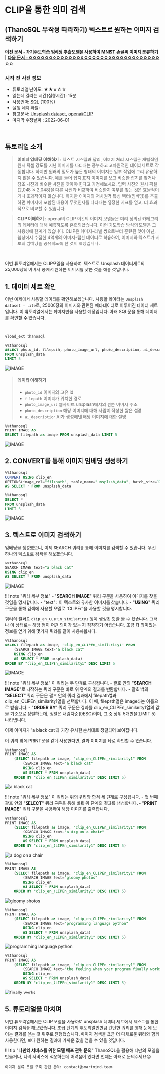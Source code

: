 # CLIP을 통한 의미 검색

## (ThanoSQL 무작정 따라하기) 텍스트로 원하는 이미지 검색하기

**[이전 문서 - 자기주도학습 임베딩 추출모델을 사용하여 MNIST 손글씨 이미지 분류하기](https://github.com/smartmind-team/thanosql-docs/blob/dowon/docs/tutorials/thanosql_ml/image/classification/image_classification_kor_lv1.md)** <br>| **[다음 문서 - ㅇㅇㅇㅇㅇㅇㅇㅇㅇㅇㅇㅇㅇㅇㅇㅇㅇㅇㅇㅇㅇㅇㅇㅇㅇㅇㅇㅇㅇㅇㅇㅇㅇㅇㅇ](https://docs.thanosql.ai/tutorials/thanosql_ml/tabular/classification/automl_classification/)**

### 시작 전 사전 정보

- 튜토리얼 난이도: ★★☆☆☆
- 읽는데 걸리는 시간(실행시간): 15분
- 사용언어: [SQL](https://ko.wikipedia.org/wiki/SQL) (100%)
- 실행 예제 파일:
- 참고문서: [Unsplash dataset](https://unsplash.com/data), [openai/CLIP](https://github.com/openai/CLIP)
- 마지막 수정날짜 : 2022-06-01

<br>

## 튜토리얼 소개

>__이미지 임베딩 이해하기__ : 텍스트 시스템과 달리, 이미지 처리 시스템은 개별적인 원시 픽셀 강도를 지닌 이미지를 나타내는 풍부하고 고차원적인 데이터세트로 작동합니다. 하지만 원래의 밀도가 높은 형태의 이미지는 일부 작업에 그리 유용하지 않을 수 있습니다. 예를 들어 잡지 표지 이미지를 보고 비슷한 잡지를 찾거나 참조 사진과 비슷한 사진을 찾아야 한다고 가정해보세요. 입력 사진의 원시 픽셀(2,048 ✕ 2,048)을 다른 사진과 비교하여 비슷한지 여부를 찾는 것은 효율적이거나 효과적이지 않습니다. 하지만 이미지의 저차원적 특성 벡터(임베딩)를 추출하면 이미지에 포함된 내용이 무엇인지를 나타내는 일정한 지표를 얻고, 더 효과적으로 비교할 수 있습니다.

>__CLIP 이해하기__ : openai의 CLIP 이전의 이미지 모델들은 미리 정의된 카테고리의 데이터에 대해 예측하도록 훈련되었습니다. 이런 지도학습 방식의 모델은 그 사용성에 한계가 있습니다. CLIP은 이미지-라벨 쌍으로부터 훈련된 것이 아닌, 웹상에서 수집한 4억개의 이미지-캡션 데이터로 학습하여, 이미지와 텍스트가 서로의 임베딩을 공유하도록 한 것이 특징입니다.

<br>

이번 튜토리얼에서는 CLIP모델을 사용하여, 텍스트로 Unsplash 데이터세트의 25,000장의 이미지 중에서 원하는 이미지를 찾는 것을 해볼 것입니다.

## 1. 데이터 세트 확인

이번 예제에서 사용할 데이터를 확인해보겠습니다. 사용할 데이터는 `Unsplash dataset - lite`로, 25000장의 이미지와 관련된 메타데이터로 이루어진 데이터 세트입니다. 이 튜토리얼에서는 이미지만을 사용할 예정입니다. 아래 SQL문을 통해 데이터를 확인할 수 있습니다.

<br>

```sql
%load_ext thanosql
```

```sql
%%thanosql
SELECT photo_id, filepath, photo_image_url, photo_description, ai_description
FROM unsplash_data
LIMIT 5
```

![IMAGE](/img/thanosql_search/image_search/select_data.png)

> #### 데이터 이해하기
>
> - `photo_id` 이미지의 고유 id
> - `filepath` 이미지가 위치한 경로
> - `photo_image_url` 웹사이트 unsplash에서의 원본 이미지 주소
> - `photo_description` 해당 이미지에 대해 사람이 작성한 짧은 설명
> - `ai_description` AI가 생성해낸 해당 이미지에 대한 설명

```sql
%%thanosql
PRINT IMAGE AS
SELECT filepath as image FROM unsplash_data LIMIT 5
```

![IMAGE](/img/thanosql_search/image_search/print_dataset_image.png)

## 2. CONVERT를 통해 이미지 임베딩 생성하기

```sql
%%thanosql
CONVERT USING clip_en
OPTIONS(image_col="filepath", table_name="unsplash_data", batch_size=128)
AS SELECT * FROM unsplash_data
```

```sql
%%thanosql
SELECT *
FROM unsplash_data
LIMIT 5
```

![IMAGE](/img/thanosql_search/image_search/select_data_with_embedding.png)

## 3. 텍스트로 이미지 검색하기

임베딩을 생성했으니, 이제 SEARCH 쿼리를 통해 이미지를 검색할 수 있습니다. 우선 하나의 텍스트로 검색을 해보겠습니다.

```sql
%%thanosql
SEARCH IMAGE text="a black cat"
USING clip_en
AS SELECT * FROM unsplash_data
```

![IMAGE](/img/thanosql_search/image_search/search_result_raw.png)

!!! note "쿼리 세부 정보"
    - "__SEARCH IMAGE__" 쿼리 구문을 사용하여 이미지를 찾을 것임을 명시합니다.
        - "text" : 이 텍스트와 유사한 이미지를 찾습니다.
    - "__USING__" 쿼리 구문을 통해 검색에 사용할 모델로 'CLIPEn'을 사용할 것을 명시합니다.

쿼리의 결과로 `clip_en_CLIPEn_similarity1` 행이 생성된 것을 볼 수 있습니다. 그러나 이 상태로는 해당 행이 어떤 의미가 있는 지 짐작하기 어렵습니다. 조금 더 의미있는 정보를 얻기 위해 몇가지 쿼리를 같이 사용해봅시다.

```sql
%%thanosql
SELECT filepath as image, "clip_en_CLIPEn_similarity1" FROM
    (SEARCH IMAGE text="a black cat"
    USING clip_en
    AS SELECT * FROM unsplash_data)
ORDER BY "clip_en_CLIPEn_similarity1" DESC LIMIT 5
```

![IMAGE](/img/thanosql_search/image_search/search_result_sorted.png)

!!! note "쿼리 세부 정보"
    이 쿼리는 두 단계로 구성됩니다.
    - 괄호 안의 "__SEARCH IMAGE__"로 시작하는 쿼리 구문은 바로 위 단계의 결과를 반환합니다.
    - 괄호 밖의 "__SELECT__" 쿼리 구문은 괄호 안의 쿼리 결과에서 filepath열과 clip_en_CLIPEn_similarity1열을 선택합니다. 이 때, filepath열은 image라는 이름으로 받습니다.
    - "__ORDER BY__" 쿼리 구문은 결과를 clip_en_CLIPEn_similarity1열의 값을 기준으로 정렬하는데, 정렬은 내림차순(DESC)이며, 그 중 상위 5개만을(LIMIT 5) 나타냅니다.


이제 이미지가 'a black cat'과 가장 유사한 순서대로 정렬되어 보여집니다.

이 쿼리 앞에 PRINT문을 같이 사용한다면, 결과 이미지를 바로 확인할 수 있습니다.

```sql
%%thanosql
PRINT IMAGE AS
    (SELECT filepath as image, "clip_en_CLIPEn_similarity1" FROM
        (SEARCH IMAGE text="a black cat"
        USING clip_en
        AS SELECT * FROM unsplash_data)
    ORDER BY "clip_en_CLIPEn_similarity1" DESC LIMIT 5)
```

![a black cat](/img/thanosql_search/image_search/result_black_cat.png)

!!! note "쿼리 세부 정보"
    이 쿼리는 위의 쿼리와 합쳐 세 단계로 구성됩니다.
    - 첫 번째 괄호 안의 "__SELECT__" 쿼리 구문을 통해 바로 위 단계의 결과를 생성합니다.
    - "__PRINT IMAGE__" 쿼리 구문을 사용하여 해당 이미지를 출력합니다.

```sql
%%thanosql
PRINT IMAGE AS
    (SELECT filepath as image, "clip_en_CLIPEn_similarity1" FROM
        (SEARCH IMAGE text="a dog on a chair"
        USING clip_en
        AS SELECT * FROM unsplash_data)
    ORDER BY "clip_en_CLIPEn_similarity1" DESC LIMIT 5)
```

![a dog on a chair](/img/thanosql_search/image_search/result_dog_on_chair.png)

```sql
%%thanosql
PRINT IMAGE AS
    (SELECT filepath as image, "clip_en_CLIPEn_similarity1" FROM
        (SEARCH IMAGE text="gloomy photos"
        USING clip_en
        AS SELECT * FROM unsplash_data)
    ORDER BY "clip_en_CLIPEn_similarity1" DESC LIMIT 5)
```

![gloomy photos](/img/thanosql_search/image_search/result_gloomy.png)

```sql
%%thanosql
PRINT IMAGE AS
    (SELECT filepath as image, "clip_en_CLIPEn_similarity1" FROM
        (SEARCH IMAGE text="programming language python"
        USING clip_en
        AS SELECT * FROM unsplash_data)
    ORDER BY "clip_en_CLIPEn_similarity1" DESC LIMIT 5)
```

![programming language python](/img/thanosql_search/image_search/result_python.png)

```sql
%%thanosql
PRINT IMAGE AS
    (SELECT filepath as image, "clip_en_CLIPEn_similarity1" FROM
        (SEARCH IMAGE text="the feeling when your program finally works"
        USING clip_en
        AS SELECT * FROM unsplash_data)
    ORDER BY "clip_en_CLIPEn_similarity1" DESC LIMIT 5)
```

![finally works](/img/thanosql_search/image_search/result_happy.png)

## 5. 튜토리얼을 마치며

이번 튜토리얼에서는 CLIP 모델을 사용하여 unsplash 데이터 세트에서 텍스트를 통한 이미지 검색을 해보았습니다. 초급 단계의 튜토리얼인만큼 간단한 쿼리를 통해 눈에 보이는 결과를 얻는 것 위주로 진행했습니다. 이미지 검색을 조금 더 다채로운 쿼리와 함께 사용한다면, 보다 원하는 결과에 가까운 값을 얻을 수 있을 것입니다.


!!! tip "__나만의 서비스를 위한 모델 배포 관련 문의__"
    ThanoSQL을 활용해 나만의 모델을 만들거나, 나의 서비스에 적용하는데 어려움이 있다면 언제든 아래로 문의주세요😊

    이미지 분류 모델 구축 관련 문의: contact@smartmind.team